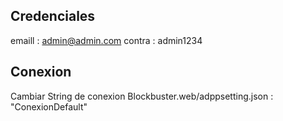 ## Credenciales

emaill : admin@admin.com
contra : admin1234

## Conexion 

Cambiar String de conexion
Blockbuster.web/adppsetting.json : 
"ConexionDefault"